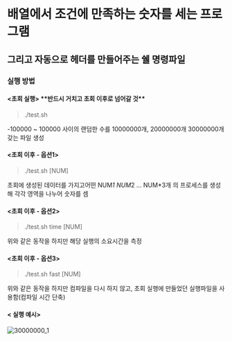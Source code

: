 배열에서 조건에 만족하는 숫자를 세는 프로그램
===========
그리고 자동으로 헤더를 만들어주는 쉘 명령파일
------------
### 실행 방법

#### <초회 실행> \*\*반드시 거치고 초회 이후로 넘어갈 것\*\*
> ./test.sh 

-100000 ~ 100000 사이의 랜덤한 수를 10000000개, 20000000개 30000000개 갖는 파일 생성


#### <초회 이후 - 옵션1>
> ./test.sh [NUM]

초회에 생성된 데이터를 가지고어떤 NUM*1 NUM*2 ... NUM*3개 의 프로세스를 생성해 각각 영역을 나누어 숫자를 셈


#### <초회 이후 - 옵션2>
> ./test.sh time [NUM]

위와 같은 동작을 하지만 해당 실행의 소요시간을 측정



#### <초회 이후 - 옵션3>
> ./test.sh fast [NUM]

위와 같은 동작을 하지만 컴파일을 다시 하지 않고, 초회 실행에 만들었던 실행파일을 사용함(컴파일 시간 단축)



#### < 실행 예시>
![30000000_1](https://github.com/lee-chanah/Homeworks_public/blob/master/system_programing_HW/HW1/Extra%26Docs/30000000_1.png)
